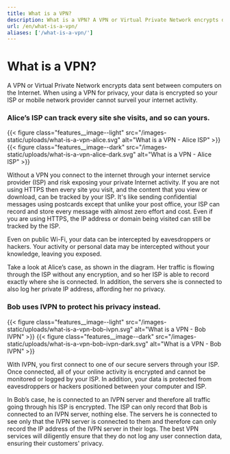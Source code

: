 ```yaml
---
title: What is a VPN?
description: What is a VPN? A VPN or Virtual Private Network encrypts data sent between computers on the Internet. When using a VPN for privacy, your data is encrypted so your ISP or mobile network provider cannot surveil your internet activity.
url: /en/what-is-a-vpn/
aliases: ['/what-is-a-vpn/']
---
```

# What is a VPN?

A VPN or Virtual Private Network encrypts data sent between computers on the Internet. When using a VPN for privacy, your data is encrypted so your ISP or mobile network provider cannot surveil your internet activity.

### Alice’s ISP can track every site she visits, and so can yours.

{{< figure class="features__image--light" src="/images-static/uploads/what-is-a-vpn-alice.svg" alt="What is a VPN - Alice ISP" >}}
{{< figure class="features__image--dark" src="/images-static/uploads/what-is-a-vpn-alice-dark.svg" alt="What is a VPN - Alice ISP" >}}

Without a VPN you connect to the internet through your internet service provider (ISP) and risk exposing your private Internet activity. If you are not using HTTPS then every site you visit, and the content that you view or download, can be tracked by your ISP. It's like sending confidential messages using postcards except that unlike your post office, your ISP can record and store every message with almost zero effort and cost. Even if you are using HTTPS, the IP address or domain being visited can still be tracked by the ISP. 

Even on public Wi-Fi, your data can be intercepted by eavesdroppers or hackers. Your activity or personal data may be intercepted without your knowledge, leaving you exposed.

Take a look at Alice’s case, as shown in the diagram. Her traffic is flowing through the ISP without any encryption, and so her ISP is able to record exactly where she is connected. In addition, the servers she is connected to also log her private IP address, affording her no privacy.

### Bob uses IVPN to protect his privacy instead.

{{< figure class="features__image--light" src="/images-static/uploads/what-is-a-vpn-bob-ivpn.svg" alt="What is a VPN - Bob IVPN" >}}
{{< figure class="features__image--dark" src="/images-static/uploads/what-is-a-vpn-bob-ivpn-dark.svg" alt="What is a VPN - Bob IVPN" >}}

With IVPN, you first connect to one of our secure servers through your ISP. Once connected, all of your online activity is encrypted and cannot be monitored or logged by your ISP. In addition, your data is protected from eavesdroppers or hackers positioned between your computer and ISP.

In Bob’s case, he is connected to an IVPN server and therefore all traffic going through his ISP is encrypted. The ISP can only record that Bob is connected to an IVPN server, nothing else. The servers he is connected to see only that the IVPN server is connected to them and therefore can only record the IP address of the IVPN server in their logs. The best VPN services will diligently ensure that they do not log any user connection data, ensuring their customers' privacy.
